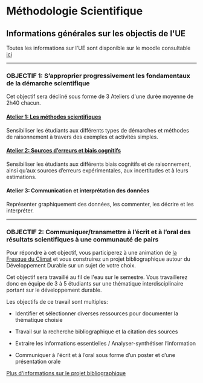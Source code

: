 # Méthodologie Scientifique

## Informations générales sur les objectis de l'UE

Toutes les informations sur l'UE sont disponible sur le moodle consultable [ici](https://moodle1.u-bordeaux.fr/course/view.php?id=8779)

---

### OBJECTIF 1: S’approprier progressivement les fondamentaux de la démarche scientifique

Cet objectif sera décliné sous forme de 3 Ateliers d'une durée moyenne de 2h40 chacun.

<div class="effet_atelier">

#### [Atelier 1: Les méthodes scientifiques](SiteWeb/Ateliers/Atelier1.md)

Sensibiliser les étudiants aux différents types de démarches et méthodes de raisonnement à travers des exemples et activités simples.

</div>

<div class="exemple_atelier">

#### [Atelier 2: Sources d’erreurs et biais cognitifs](SiteWeb/Ateliers/Atelier2.md)

Sensibiliser les étudiants aux différents biais cognitifs et de raisonnement, ainsi qu’aux sources d’erreurs expérimentales, aux incertitudes et à leurs estimations.

</div>

<div class="alerte">

#### Atelier 3: Communication et interprétation des données

Représenter graphiquement des données, les commenter, les décrire et les interpréter.

</div>

---

### OBJECTIF 2:  Communiquer/transmettre à l’écrit et à l’oral des résultats scientifiques à une communauté de pairs

Pour répondre à cet objectif, vous participerez à une animation de [la Fresque du Climat](https://fresqueduclimat.org/) et vous construirez un projet bibliographique autour du Développement Durable sur un sujet de votre choix.

Cet objectif sera travaillé au fil de l'eau sur le semestre.
Vous travaillerez donc en équipe de 3 à 5 étudiants sur une thématique interdisciplinaire portant sur le développement durable.

Les objectifs de ce travail sont multiples:

- Identifier et sélectionner diverses ressources pour documenter la thématique choisie

- Travail sur la recherche bibliographique et la citation des sources

- Extraire les informations essentielles / Analyser-synthétiser l’information

- Communiquer à l'écrit et à l’oral sous forme d’un poster et d’une présentation orale

[Plus d'informations sur le projet bibliographique](Projet.md)
